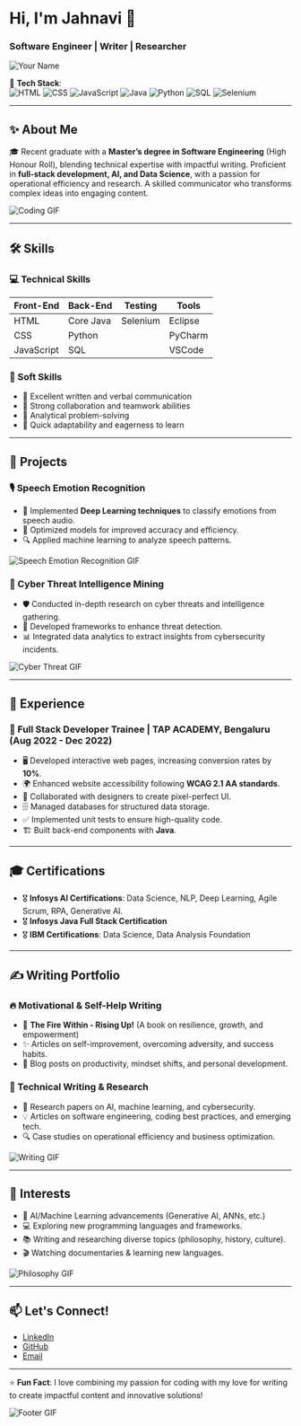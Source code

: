 # Hi, I'm Jahnavi 👋  
### Software Engineer | Writer | Researcher  

![Your Name](https://via.placeholder.com/150) <!-- Replace with your image or GIF -->

🔧 **Tech Stack**:  
![HTML](https://img.shields.io/badge/HTML-E34F26?style=flat&logo=html5&logoColor=white)
![CSS](https://img.shields.io/badge/CSS-1572B6?style=flat&logo=css3&logoColor=white)
![JavaScript](https://img.shields.io/badge/JavaScript-F7DF1E?style=flat&logo=javascript&logoColor=black)
![Java](https://img.shields.io/badge/Java-007396?style=flat&logo=java&logoColor=white)
![Python](https://img.shields.io/badge/Python-3776AB?style=flat&logo=python&logoColor=white)
![SQL](https://img.shields.io/badge/SQL-4479A1?style=flat&logo=mysql&logoColor=white)
![Selenium](https://img.shields.io/badge/Selenium-43B02A?style=flat&logo=selenium&logoColor=white)

---

## ✨ About Me  

🎓 Recent graduate with a **Master’s degree in Software Engineering** (High Honour Roll), blending technical expertise with impactful writing. Proficient in **full-stack development, AI, and Data Science**, with a passion for operational efficiency and research. A skilled communicator who transforms complex ideas into engaging content.  

![Coding GIF](https://media.giphy.com/media/qgQUggAC3Pfv687qPC/giphy.gif) <!-- Replace with a relevant GIF -->

---

## 🛠 Skills  

### 💻 Technical Skills  
| **Front-End** | **Back-End** | **Testing** | **Tools** |  
|---------------|--------------|-------------|-----------|  
| HTML          | Core Java    | Selenium    | Eclipse   |  
| CSS           | Python       |             | PyCharm   |  
| JavaScript    | SQL          |             | VSCode    |  

### 🤝 Soft Skills  
- 📝 Excellent written and verbal communication  
- 🔄 Strong collaboration and teamwork abilities  
- 🧠 Analytical problem-solving  
- 🚀 Quick adaptability and eagerness to learn  

---

## 📌 Projects  

### 🎙 Speech Emotion Recognition  
- 🎯 Implemented **Deep Learning techniques** to classify emotions from speech audio.  
- 🚀 Optimized models for improved accuracy and efficiency.  
- 🔍 Applied machine learning to analyze speech patterns.  

![Speech Emotion Recognition GIF](https://media.giphy.com/media/your-gif-link.gif) <!-- Replace with a relevant GIF -->

### 🔐 Cyber Threat Intelligence Mining  
- 🛡 Conducted in-depth research on cyber threats and intelligence gathering.  
- 🔗 Developed frameworks to enhance threat detection.  
- 📊 Integrated data analytics to extract insights from cybersecurity incidents.  

![Cyber Threat GIF](https://media.giphy.com/media/your-gif-link.gif) <!-- Replace with a relevant GIF -->

---

## 💼 Experience  

### 🔹 Full Stack Developer Trainee | TAP ACADEMY, Bengaluru (Aug 2022 - Dec 2022)  
- 🖥 Developed interactive web pages, increasing conversion rates by **10%**.  
- 🌍 Enhanced website accessibility following **WCAG 2.1 AA standards**.  
- 🎨 Collaborated with designers to create pixel-perfect UI.  
- 🗄 Managed databases for structured data storage.  
- ✅ Implemented unit tests to ensure high-quality code.  
- 🏗 Built back-end components with **Java**.  

---

## 🎓 Certifications  

- 🎖 **Infosys AI Certifications**: Data Science, NLP, Deep Learning, Agile Scrum, RPA, Generative AI.  
- 🎖 **Infosys Java Full Stack Certification**  
- 🎖 **IBM Certifications**: Data Science, Data Analysis Foundation  

---

## ✍ Writing Portfolio  

### 🔥 Motivational & Self-Help Writing  
- 📖 **The Fire Within - Rising Up!** (A book on resilience, growth, and empowerment)  
- ✨ Articles on self-improvement, overcoming adversity, and success habits.  
- 📝 Blog posts on productivity, mindset shifts, and personal development.  

### 📑 Technical Writing & Research  
- 📜 Research papers on AI, machine learning, and cybersecurity.  
- 💡 Articles on software engineering, coding best practices, and emerging tech.  
- 🔍 Case studies on operational efficiency and business optimization.  

![Writing GIF](https://media.giphy.com/media/your-gif-link.gif) <!-- Replace with a relevant GIF -->

---

## 🎯 Interests  

- 🤖 AI/Machine Learning advancements (Generative AI, ANNs, etc.)  
- 💻 Exploring new programming languages and frameworks.  
- 📚 Writing and researching diverse topics (philosophy, history, culture).  
- 🎬 Watching documentaries & learning new languages.  

![Philosophy GIF](https://media.giphy.com/media/your-gif-link.gif) <!-- Replace with a relevant GIF -->

---

## 📫 Let's Connect!  
- [LinkedIn](#)  
- [GitHub](#)  
- [Email](#)  

---

⭐ **Fun Fact**: I love combining my passion for coding with my love for writing to create impactful content and innovative solutions!  

![Footer GIF](https://media.giphy.com/media/your-gif-link.gif) <!-- Replace with a relevant GIF -->
